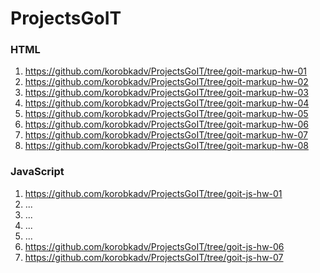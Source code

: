 # ProjectsGoIT

### HTML
1. https://github.com/korobkadv/ProjectsGoIT/tree/goit-markup-hw-01
2. https://github.com/korobkadv/ProjectsGoIT/tree/goit-markup-hw-02
3. https://github.com/korobkadv/ProjectsGoIT/tree/goit-markup-hw-03
4. https://github.com/korobkadv/ProjectsGoIT/tree/goit-markup-hw-04
5. https://github.com/korobkadv/ProjectsGoIT/tree/goit-markup-hw-05
6. https://github.com/korobkadv/ProjectsGoIT/tree/goit-markup-hw-06
7. https://github.com/korobkadv/ProjectsGoIT/tree/goit-markup-hw-07
8. https://github.com/korobkadv/ProjectsGoIT/tree/goit-markup-hw-08

### JavaScript
1. https://github.com/korobkadv/ProjectsGoIT/tree/goit-js-hw-01
2. ...
3. ...
4. ...
5. ...
6. https://github.com/korobkadv/ProjectsGoIT/tree/goit-js-hw-06
7. https://github.com/korobkadv/ProjectsGoIT/tree/goit-js-hw-07

